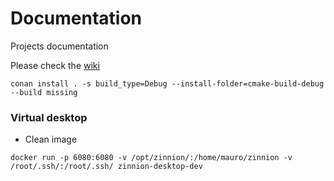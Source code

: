 # Documentation
Projects documentation

Please check the [wiki](https://github.com/maurodelazeri/Documentation/wiki)

`conan install . -s build_type=Debug --install-folder=cmake-build-debug --build missing`

### Virtual desktop

* Clean image
```
docker run -p 6080:6080 -v /opt/zinnion/:/home/mauro/zinnion -v /root/.ssh/:/root/.ssh/ zinnion-desktop-dev
```
